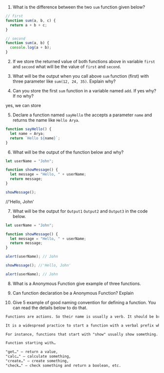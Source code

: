 1. What is the difference between the two `sum` function given below?

```js
// first
function sum(a, b, c) {
  return a + b + c;
}

// second
function sum(a, b) {
  console.log(a + b);
}
```

2. If we store the returned value of both functions above in variable `first` and `second` what will be the value of `first` and `second`.


3. What will be the output when you call above `sum` function (first) with three parameter like `sum(12, 24, 35)`. Explain why?



4. Can you store the first `sum` function in a variable named `add`. If yes why? If no why?

yes, we can store

5. Declare a function named `sayHello` the accepts a parameter `name` and returns the name like `Hello Arya`.

```js
function sayHello() {
  let name = Arya;
  return `Hello ${name}`;
}
```

6. What will be the output of the function below and why?

```js
let userName = "John";

function showMessage() {
  let message = "Hello, " + userName;
  return message;
}

showMessage();
```

//'Hello, John'

7. What will be the output for `Output1` `Output2` and `Output3` in the code below.

```js
let userName = "John";

function showMessage() {
  let message = "Hello, " + userName;
  return message;
}

alert(userName); // John

showMessage(); //'Hello, John'

alert(userName); // John
```

8. What is a Anonymous Function give example of three functions.

9. Can function declaration be a Anonymous Function? Explain

10. Give 5 example of good naming convention for defining a function. You can read the details below to do that.

```md
Functions are actions. So their name is usually a verb. It should be brief, as accurate as possible and describe what the function does, so that someone reading the code gets an indication of what the function does.

It is a widespread practice to start a function with a verbal prefix which vaguely describes the action. There must be an agreement within the team on the meaning of the prefixes.

For instance, functions that start with "show" usually show something.

Function starting with…

"get…" – return a value,
"calc…" – calculate something,
"create…" – create something,
"check…" – check something and return a boolean, etc.
```



